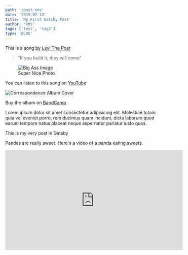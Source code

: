 ```yaml
---
path: '/post-one'
date: '2019-02-13'
title: 'My First Gatsby Post'
author: 'RMS'
tags: ['test', 'tag2']
type: 'BLOG'
---
```


<div className='tip tip-right'>
  <p>
    This is a song by
    <a href='http://levithepoet.net/'>Levi The Poet</a>
  </p>
</div>
<blockquote>
  <p>"If you build it, they will come"</p>
</blockquote>
<figure>
  <img src='https://source.unsplash.com/1000x300' alt='Big Ass Image' />
  <figcaption>Super Nice Photo</figcaption>
</figure>
<div className='tip tip-left'>
  <p>
    You can listen to this song on
    <a href='https://www.youtube.com/watch?v=-gvpej9TT-g'>YouTube</a>
  </p>
</div>
<div className='tip tip-right'>
  <img
    src='https://f4.bcbits.com/img/a1057026609_16.jpg'
    alt='Correspondence Album Cover'
  />
  <p>
    Buy the album on
    <a href='https://levithepoet.bandcamp.com/album/correspondence-a-fiction'>
      BandCamp
    </a>
  </p>
  <p>
    Lorem ipsum dolor sit amet consectetur adipisicing elit. Molestiae totam
    quia vel eveniet porro, rem ducimus quam incidunt, dicta laborum quod earum
    tempore natus placeat neque aspernatur pariatur iusto quos.
  </p>
</div>

This is my very post in Gatsby

Pandas are really sweet.
Here's a video of a panda eating sweets.

<iframe
  width='560'
  height='315'
  src='https://www.youtube.com/embed/4n0xNbfJLR8'
  frameborder='0'
  allowfullscreen
></iframe>
